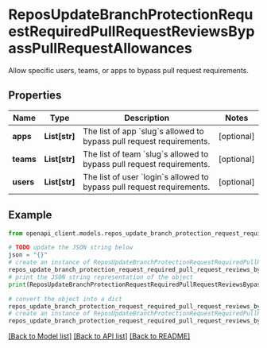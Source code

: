 # ReposUpdateBranchProtectionRequestRequiredPullRequestReviewsBypassPullRequestAllowances

Allow specific users, teams, or apps to bypass pull request requirements.

## Properties

Name | Type | Description | Notes
------------ | ------------- | ------------- | -------------
**apps** | **List[str]** | The list of app &#x60;slug&#x60;s allowed to bypass pull request requirements. | [optional] 
**teams** | **List[str]** | The list of team &#x60;slug&#x60;s allowed to bypass pull request requirements. | [optional] 
**users** | **List[str]** | The list of user &#x60;login&#x60;s allowed to bypass pull request requirements. | [optional] 

## Example

```python
from openapi_client.models.repos_update_branch_protection_request_required_pull_request_reviews_bypass_pull_request_allowances import ReposUpdateBranchProtectionRequestRequiredPullRequestReviewsBypassPullRequestAllowances

# TODO update the JSON string below
json = "{}"
# create an instance of ReposUpdateBranchProtectionRequestRequiredPullRequestReviewsBypassPullRequestAllowances from a JSON string
repos_update_branch_protection_request_required_pull_request_reviews_bypass_pull_request_allowances_instance = ReposUpdateBranchProtectionRequestRequiredPullRequestReviewsBypassPullRequestAllowances.from_json(json)
# print the JSON string representation of the object
print(ReposUpdateBranchProtectionRequestRequiredPullRequestReviewsBypassPullRequestAllowances.to_json())

# convert the object into a dict
repos_update_branch_protection_request_required_pull_request_reviews_bypass_pull_request_allowances_dict = repos_update_branch_protection_request_required_pull_request_reviews_bypass_pull_request_allowances_instance.to_dict()
# create an instance of ReposUpdateBranchProtectionRequestRequiredPullRequestReviewsBypassPullRequestAllowances from a dict
repos_update_branch_protection_request_required_pull_request_reviews_bypass_pull_request_allowances_from_dict = ReposUpdateBranchProtectionRequestRequiredPullRequestReviewsBypassPullRequestAllowances.from_dict(repos_update_branch_protection_request_required_pull_request_reviews_bypass_pull_request_allowances_dict)
```
[[Back to Model list]](../README.md#documentation-for-models) [[Back to API list]](../README.md#documentation-for-api-endpoints) [[Back to README]](../README.md)


